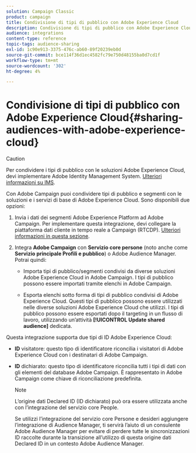 ```yaml
---
solution: Campaign Classic
product: campaign
title: Condivisione di tipi di pubblico con Adobe Experience Cloud
description: Condivisione di tipi di pubblico con Adobe Experience Cloud
audience: integrations
content-type: reference
topic-tags: audience-sharing
exl-id: 1c90e913-3375-476c-ab60-89f20239eb0d
source-git-commit: bce114f36d1ec4582fc79e750d48155ba0d7cd1f
workflow-type: tm+mt
source-wordcount: '302'
ht-degree: 4%

---
```


# Condivisione di tipi di pubblico con Adobe Experience Cloud{#sharing-audiences-with-adobe-experience-cloud}

>[!CAUTION]
>
>Per condividere i tipi di pubblico con le soluzioni Adobe Experience Cloud, devi implementare Adobe Identity Management System. [Ulteriori informazioni su IMS](../../integrations/using/about-adobe-id.md).

Con Adobe Campaign puoi condividere tipi di pubblico e segmenti con le soluzioni e i servizi di base di Adobe Experience Cloud. Sono disponibili due opzioni:

1. Invia i dati dei segmenti Adobe Experience Platform ad Adobe Campaign. Per implementare questa integrazione, devi collegare la piattaforma dati cliente in tempo reale a Campaign (RTCDP). [Ulteriori informazioni in questa sezione](https://experienceleague.adobe.com/docs/experience-platform/destinations/catalog/email-marketing/adobe-campaign.html).


1. Integra **Adobe Campaign** con **Servizio core persone** (noto anche come **Servizio principale Profili e pubblico**) o Adobe Audience Manager. Potrai quindi:

   * Importa tipi di pubblico/segmenti condivisi da diverse soluzioni Adobe Experience Cloud in Adobe Campaign. I tipi di pubblico possono essere importati tramite elenchi in Adobe Campaign.

   * Esporta elenchi sotto forma di tipi di pubblico condivisi di Adobe Experience Cloud. Questi tipi di pubblico possono essere utilizzati nelle diverse soluzioni Adobe Experience Cloud che utilizzi. I tipi di pubblico possono essere esportati dopo il targeting in un flusso di lavoro, utilizzando un’attività **[!UICONTROL Update shared audience]** dedicata.

Questa integrazione supporta due tipi di ID Adobe Experience Cloud:

* **ID** visitatore: questo tipo di identificatore riconcilia i visitatori di Adobe Experience Cloud con i destinatari di Adobe Campaign.
* **ID** dichiarato: questo tipo di identificatore riconcilia tutti i tipi di dati con gli elementi del database Adobe Campaign. È rappresentato in Adobe Campaign come chiave di riconciliazione predefinita.

   >[!NOTE]
   >
   > L’origine dati Declared ID (ID dichiarato) può ora essere utilizzata anche con l’integrazione del servizio core People.
   >
   >Se utilizzi l’integrazione del servizio core Persone e desideri aggiungere l’integrazione di Audience Manager, ti servirà l’aiuto di un consulente Adobe Audience Manager per evitare di perdere tutte le sincronizzazioni ID raccolte durante la transizione all’utilizzo di questa origine dati Declared ID in un contesto Adobe Audience Manager.
